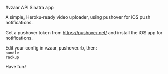 #vzaar API Sinatra app

A simple, Heroku-ready video uploader, using pushover for iOS push notifications.

Get a pushover token from https://pushover.net/ and install the iOS app for notifications.

Edit your config in vzaar_pushover.rb, then:<br>
`bundle`<br>
`rackup`

Have fun!
